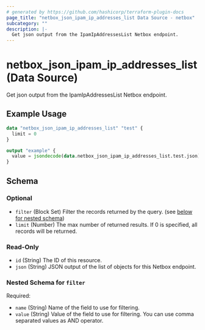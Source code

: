 ```yaml
---
# generated by https://github.com/hashicorp/terraform-plugin-docs
page_title: "netbox_json_ipam_ip_addresses_list Data Source - netbox"
subcategory: ""
description: |-
  Get json output from the IpamIpAddressesList Netbox endpoint.
---
```


# netbox_json_ipam_ip_addresses_list (Data Source)

Get json output from the IpamIpAddressesList Netbox endpoint.

## Example Usage

```terraform
data "netbox_json_ipam_ip_addresses_list" "test" {
  limit = 0
}

output "example" {
  value = jsondecode(data.netbox_json_ipam_ip_addresses_list.test.json)
}
```

<!-- schema generated by tfplugindocs -->
## Schema

### Optional

- `filter` (Block Set) Filter the records returned by the query. (see [below for nested schema](#nestedblock--filter))
- `limit` (Number) The max number of returned results. If 0 is specified, all records will be returned.

### Read-Only

- `id` (String) The ID of this resource.
- `json` (String) JSON output of the list of objects for this Netbox endpoint.

<a id="nestedblock--filter"></a>
### Nested Schema for `filter`

Required:

- `name` (String) Name of the field to use for filtering.
- `value` (String) Value of the field to use for filtering. You can use comma separated values as AND operator.
